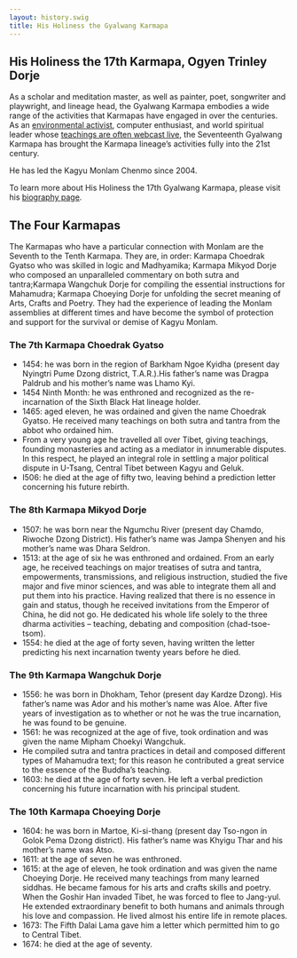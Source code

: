 ```yaml
---
layout: history.swig
title: His Holiness the Gyalwang Karmapa
---
```


## His Holiness the 17th Karmapa, Ogyen Trinley Dorje

As a scholar and meditation master, as well as painter, poet, songwriter and playwright, and lineage head, the Gyalwang Karmapa embodies a wide range of the activities that Karmapas have engaged in over the centuries. As an [environmental activist](http://www.khoryug.com/), computer enthusiast, and world spiritual leader whose [teachings are often webcast live](http://www.karmapa-teachings.org/), the Seventeenth Gyalwang Karmapa has brought the Karmapa lineage’s activities fully into the 21st century.

He has led the Kagyu Monlam Chenmo since 2004.

To learn more about His Holiness the 17th Gyalwang Karmapa, please visit his [biography page](http://kagyuoffice.org/karmapa/).

## The Four Karmapas
The Karmapas who have a particular connection with Monlam are the Seventh to the Tenth Karmapa. They are, in order: Karmapa Choedrak Gyatso who was skilled in logic and Madhyamika; Karmapa Mikyod Dorje who composed an unparalleled commentary on both sutra and tantra;Karmapa Wangchuk Dorje for compiling the essential instructions for Mahamudra; Karmapa Choeying Dorje for unfolding the secret meaning of Arts, Crafts and Poetry. They had the experience of leading the Monlam assemblies at different times and have become the symbol of protection and support for the survival or demise of Kagyu Monlam.

### The 7th Karmapa Choedrak Gyatso

* 1454: he was born in the region of Barkham Ngoe Kyidha (present day Nyingtri Pume Dzong district, T.A.R.).His father’s name was Dragpa Paldrub and his mother’s name was Lhamo Kyi.
* 1454 Ninth Month: he was enthroned and recognized as the re-incarnation of the Sixth Black Hat lineage holder.
* 1465: aged eleven, he was ordained and given the name Choedrak Gyatso. He received many teachings on both sutra and tantra from the abbot who ordained him.
* From a very young age he travelled all over Tibet, giving teachings, founding monasteries and acting as a mediator in innumerable disputes. In this respect, he played an integral role in settling a major political dispute in U-Tsang, Central Tibet between Kagyu and Geluk.
* I506: he died at the age of fifty two, leaving behind a prediction letter concerning his future rebirth.

### The 8th Karmapa Mikyod Dorje

* 1507: he was born near the Ngumchu River (present day Chamdo, Riwoche Dzong District). His father’s name was Jampa Shenyen and his mother’s name was Dhara Seldron.
* 1513: at the age of six he was enthroned and ordained. From an early age, he received teachings on major treatises of sutra and tantra, empowerments, transmissions, and religious instruction, studied the five major and five minor sciences, and was able to integrate them all and put them into his practice. Having realized that there is no essence in gain and status, though he received invitations from the Emperor of China, he did not go. He dedicated his whole life solely to the three dharma activities – teaching, debating and composition (chad-tsoe-tsom).
* 1554: he died at the age of forty seven, having written the letter predicting his next incarnation twenty years before he died.

### The 9th Karmapa Wangchuk Dorje

* 1556: he was born in Dhokham, Tehor (present day Kardze Dzong). His father’s name was Ador and his mother’s name was Aloe. After five years of investigation as to whether or not he was the true incarnation, he was found to be genuine.
* 1561: he was recognized at the age of five, took ordination and was given the name Mipham Choekyi Wangchuk.
* He compiled sutra and tantra practices in detail and composed different types of Mahamudra text; for this reason he contributed a great service to the essence of the Buddha’s teaching.
* 1603: he died at the age of forty seven. He left a verbal prediction concerning his future incarnation with his principal student.

### The 10th Karmapa Choeying Dorje

* 1604: he was born in Martoe, Ki-si-thang (present day Tso-ngon in Golok Pema Dzong district). His father’s name was Khyigu Thar and his mother’s name was Atso.
* 1611: at the age of seven he was enthroned.
* 1615: at the age of eleven, he took ordination and was given the name Choeying Dorje. He received many teachings from many learned siddhas. He became famous for his arts and crafts skills and poetry. When the Goshir Han invaded Tibet, he was forced to flee to Jang-yul. He extended extraordinary benefit to both humans and animals through his love and compassion. He lived almost his entire life in remote places.
* 1673: The Fifth Dalai Lama gave him a letter which permitted him to go to Central Tibet.
* 1674: he died at the age of seventy.